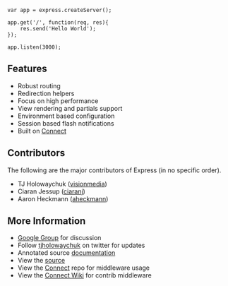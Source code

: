 
    var app = express.createServer();
    
    app.get('/', function(req, res){
        res.send('Hello World');
    });

    app.listen(3000);

## Features

  * Robust routing
  * Redirection helpers
  * Focus on high performance
  * View rendering and partials support
  * Environment based configuration
  * Session based flash notifications
  * Built on [Connect](http://extjs.github.com/Connect)

## Contributors

The following are the major contributors of Express (in no specific order).

  * TJ Holowaychuk ([visionmedia](http://github.com/visionmedia))
  * Ciaran Jessup ([ciaranj](http://github.com/ciaranj))
  * Aaron Heckmann ([aheckmann](http://github.com/aheckmann))

## More Information

  * [Google Group](http://groups.google.com/group/express-js) for discussion
  * Follow [tjholowaychuk](http://twitter.com/tjholowaychuk) on twitter for updates
  * Annotated source [documentation](api.html)
  * View the [source](http://github.com/visionmedia/express)
  * View the [Connect](http://github.com/extjs/Connect) repo for middleware usage
  * View the [Connect Wiki](http://wiki.github.com/extjs/Connect/) for contrib middleware